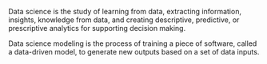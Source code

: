 Data science is the study of learning from data, extracting information, insights, knowledge from data, and creating descriptive, predictive, or prescriptive analytics for supporting decision making.

Data science modeling is the process of training a piece of software, called a data-driven model, to generate new outputs based on a set of data inputs.
